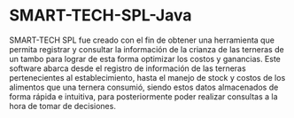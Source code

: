 # SMART-TECH-SPL-Java
SMART-TECH SPL fue creado con el fin de obtener una herramienta que permita registrar y consultar la información de la crianza de las terneras de un tambo para lograr de esta forma optimizar los costos y ganancias. Este software abarca desde el registro de información de las terneras pertenecientes al establecimiento, hasta el manejo de stock y costos de los alimentos que una ternera consumió, siendo estos datos almacenados de forma rápida e intuitiva, para posteriormente poder realizar consultas a la hora de tomar de decisiones.




